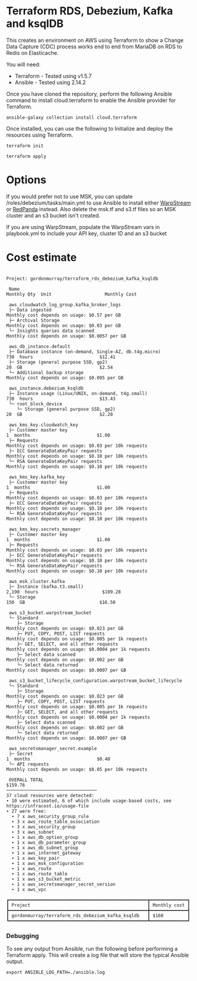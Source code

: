 # Terraform RDS, Debezium, Kafka and ksqlDB

 This creates an environment on AWS using Terraform to show a Change Data Capture (CDC) process works end to end from MariaDB on RDS to Redis on Elasticache.

You will need:

* Terraform - Tested using v1.5.7
* Ansible - Tested using 2.14.2

Once you have cloned the repository, perform the following Ansible command to install cloud.terraform to enable the Ansible provider for Terraform.

```
ansible-galaxy collection install cloud.terraform
```

Once installed, you can use the following to Initialize and deploy the resources using Terraform.

```
terraform init

terraform apply
```

# Options

If you would prefer not to use MSK, you can update /roles/debezium/tasks/main.yml to use Ansible to install either [WarpStream](https://www.warpstream.com) or [RedPanda](https://redpanda.com/) instead. Also delete the msk.tf and s3.tf files so an MSK cluster and an s3 bucket isn't created.

If you are using WarpStream, populate the WarpStream vars in playbook.yml to include your API key, cluster ID and an s3 bucket

# Cost estimate

```

Project: gordonmurray/terraform_rds_debezium_kafka_ksqldb

 Name                                                                     Monthly Qty  Unit                    Monthly Cost

 aws_cloudwatch_log_group.kafka_broker_logs
 ├─ Data ingested                                                   Monthly cost depends on usage: $0.57 per GB
 ├─ Archival Storage                                                Monthly cost depends on usage: $0.03 per GB
 └─ Insights queries data scanned                                   Monthly cost depends on usage: $0.0057 per GB

 aws_db_instance.default
 ├─ Database instance (on-demand, Single-AZ, db.t4g.micro)                        730  hours                         $12.41
 ├─ Storage (general purpose SSD, gp2)                                             20  GB                             $2.54
 └─ Additional backup storage                                       Monthly cost depends on usage: $0.095 per GB

 aws_instance.debezium_ksqldb
 ├─ Instance usage (Linux/UNIX, on-demand, t4g.small)                             730  hours                         $13.43
 └─ root_block_device
    └─ Storage (general purpose SSD, gp2)                                          20  GB                             $2.20

 aws_kms_key.cloudwatch_key
 ├─ Customer master key                                                             1  months                         $1.00
 ├─ Requests                                                        Monthly cost depends on usage: $0.03 per 10k requests
 ├─ ECC GenerateDataKeyPair requests                                Monthly cost depends on usage: $0.10 per 10k requests
 └─ RSA GenerateDataKeyPair requests                                Monthly cost depends on usage: $0.10 per 10k requests

 aws_kms_key.kafka_key
 ├─ Customer master key                                                             1  months                         $1.00
 ├─ Requests                                                        Monthly cost depends on usage: $0.03 per 10k requests
 ├─ ECC GenerateDataKeyPair requests                                Monthly cost depends on usage: $0.10 per 10k requests
 └─ RSA GenerateDataKeyPair requests                                Monthly cost depends on usage: $0.10 per 10k requests

 aws_kms_key.secrets_manager
 ├─ Customer master key                                                             1  months                         $1.00
 ├─ Requests                                                        Monthly cost depends on usage: $0.03 per 10k requests
 ├─ ECC GenerateDataKeyPair requests                                Monthly cost depends on usage: $0.10 per 10k requests
 └─ RSA GenerateDataKeyPair requests                                Monthly cost depends on usage: $0.10 per 10k requests

 aws_msk_cluster.kafka
 ├─ Instance (kafka.t3.small)                                                   2,190  hours                        $109.28
 └─ Storage                                                                       150  GB                            $16.50

 aws_s3_bucket.warpstream_bucket
 └─ Standard
    ├─ Storage                                                      Monthly cost depends on usage: $0.023 per GB
    ├─ PUT, COPY, POST, LIST requests                               Monthly cost depends on usage: $0.005 per 1k requests
    ├─ GET, SELECT, and all other requests                          Monthly cost depends on usage: $0.0004 per 1k requests
    ├─ Select data scanned                                          Monthly cost depends on usage: $0.002 per GB
    └─ Select data returned                                         Monthly cost depends on usage: $0.0007 per GB

 aws_s3_bucket_lifecycle_configuration.warpstream_bucket_lifecycle
 └─ Standard
    ├─ Storage                                                      Monthly cost depends on usage: $0.023 per GB
    ├─ PUT, COPY, POST, LIST requests                               Monthly cost depends on usage: $0.005 per 1k requests
    ├─ GET, SELECT, and all other requests                          Monthly cost depends on usage: $0.0004 per 1k requests
    ├─ Select data scanned                                          Monthly cost depends on usage: $0.002 per GB
    └─ Select data returned                                         Monthly cost depends on usage: $0.0007 per GB

 aws_secretsmanager_secret.example
 ├─ Secret                                                                          1  months                         $0.40
 └─ API requests                                                    Monthly cost depends on usage: $0.05 per 10k requests

 OVERALL TOTAL                                                                                                      $159.76
──────────────────────────────────
37 cloud resources were detected:
∙ 10 were estimated, 6 of which include usage-based costs, see https://infracost.io/usage-file
∙ 27 were free:
  ∙ 7 x aws_security_group_rule
  ∙ 3 x aws_route_table_association
  ∙ 3 x aws_security_group
  ∙ 3 x aws_subnet
  ∙ 1 x aws_db_option_group
  ∙ 1 x aws_db_parameter_group
  ∙ 1 x aws_db_subnet_group
  ∙ 1 x aws_internet_gateway
  ∙ 1 x aws_key_pair
  ∙ 1 x aws_msk_configuration
  ∙ 1 x aws_route
  ∙ 1 x aws_route_table
  ∙ 1 x aws_s3_bucket_metric
  ∙ 1 x aws_secretsmanager_secret_version
  ∙ 1 x aws_vpc

┏━━━━━━━━━━━━━━━━━━━━━━━━━━━━━━━━━━━━━━━━━━━━━━━━━━━━┳━━━━━━━━━━━━━━┓
┃ Project                                            ┃ Monthly cost ┃
┣━━━━━━━━━━━━━━━━━━━━━━━━━━━━━━━━━━━━━━━━━━━━━━━━━━━━╋━━━━━━━━━━━━━━┫
┃ gordonmurray/terraform_rds_debezium_kafka_ksqldb   ┃ $160         ┃
┗━━━━━━━━━━━━━━━━━━━━━━━━━━━━━━━━━━━━━━━━━━━━━━━━━━━━┻━━━━━━━━━━━━━━┛
```

### Debugging

To see any output from Ansible, run the following before performing a Terraform apply. This will create a log file that will store the typical Ansible output.

```
export ANSIBLE_LOG_PATH=./ansible.log
```